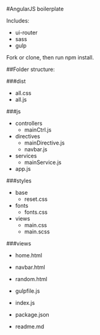 #AngularJS boilerplate 

Includes:
* ui-router
* sass
* gulp

Fork or clone, then run npm install.


##Folder structure:

###dist
- all.css
- all.js

###js
- controllers
    - mainCtrl.js
- directives
    - mainDirective.js
    - navbar.js
- services
    - mainService.js
- app.js

###styles
- base
    - reset.css
- fonts
    - fonts.css
- views
    - main.css
    - main.scss

###views
- home.html
- navbar.html
- random.html

 
- gulpfile.js
- index.js
- package.json
- readme.md